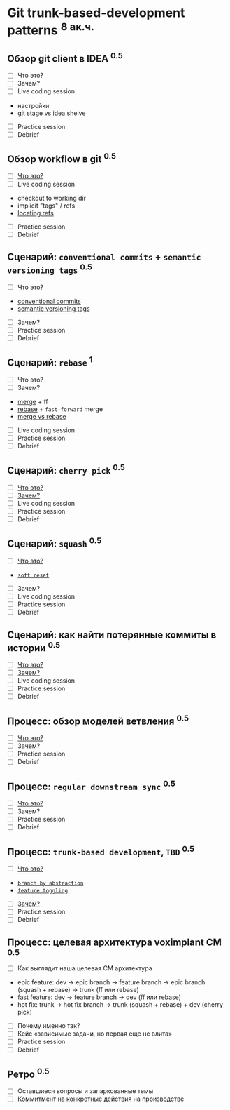 Git trunk-based-development patterns <sup>8 ак.ч.</sup>
====================================

Обзор git client в IDEA <sup>0.5</sup>
-----------------------
- [ ] Что это?
- [ ] Зачем?
- [ ] Live coding session
- настройки
- git stage vs idea shelve
- [ ] Practice session
- [ ] Debrief

Обзор workflow в git <sup>0.5</sup>
--------------------
- [ ] [Что это?](https://ndpsoftware.com/git-cheatsheet.html)
- [ ] Live coding session
- checkout to working dir
- implicit "tags" / refs
- [locating refs](https://stackoverflow.com/a/2222920)
- [ ] Practice session
- [ ] Debrief

Сценарий: `conventional commits` + `semantic versioning tags` <sup>0.5</sup>
-------------------------------------------------------------
- [ ] Что это?
- [conventional commits](https://www.conventionalcommits.org/en/v1.0.0/)
- [semantic versioning tags](https://semver.org)
- [ ] Зачем?
- [ ] Practice session
- [ ] Debrief

Сценарий: `rebase` <sup>1</sup>
------------------
- [ ] Что это?
- [ ] Зачем?
- [merge](https://git-scm.com/book/en/v2/Git-Branching-Basic-Branching-and-Merging#_basic_merging) + ff
- [rebase](https://git-scm.com/book/en/v2/Git-Branching-Rebasing) + `fast-forward` merge
- [merge vs rebase](https://www.atlassian.com/ru/git/tutorials/merging-vs-rebasing)
- [ ] Live coding session
- [ ] Practice session
- [ ] Debrief

Сценарий: `cherry pick` <sup>0.5</sup>
-----------------------
- [ ] [Что это?](https://git-scm.com/book/ru/v2/Распределенный-Git-Сопровождение-проекта#r_rebase_cherry_pick)
- [ ] [Зачем?](https://www.atlassian.com/git/tutorials/cherry-pick)
- [ ] Live coding session
- [ ] Practice session
- [ ] Debrief

Сценарий: `squash` <sup>0.5</sup>
------------------
- [ ] [Что это?](https://ru.stackoverflow.com/questions/433993/Как-работает-git-merge-squash)
- [`soft reset`](https://stackoverflow.com/a/5189600)
- [ ] Зачем?
- [ ] Live coding session
- [ ] Practice session
- [ ] Debrief

Сценарий: как найти потерянные коммиты в истории <sup>0.5</sup>
------------------------------------------------
- [ ] [Что это?](https://stackoverflow.com/questions/18514659/git-what-is-a-dangling-commit-blob-and-where-do-they-come-from)
- [ ] [Зачем?](https://git-scm.com/book/ru/v2/Git-изнутри-Обслуживание-репозитория-и-восстановление-данных)
- [ ] Live coding session
- [ ] Practice session
- [ ] Debrief

Процесс: обзор моделей ветвления <sup>0.5</sup>
--------------------------------
- [ ] [Что это?](https://medium.com/@patrickporto/4-branching-workflows-for-git-30d0aaee7bf)
- [ ] Зачем?
- [ ] Practice session
- [ ] Debrief

Процесс: `regular downstream sync` <sup>0.5</sup>
----------------------------------
- [ ] [Что это?](https://www.atlassian.com/git/tutorials/git-forks-and-upstreams)
- [ ] Зачем?
- [ ] Practice session
- [ ] Debrief

Процесс: `trunk-based development`, `TBD` <sup>0.5</sup>
-----------------------------------------
- [ ] [Что это?](https://trunkbaseddevelopment.com)
- [`branch by abstraction`](https://martinfowler.com/bliki/BranchByAbstraction.html)
- [`feature toggling`]()
- [ ] [Зачем?](https://habr.com/ru/post/519314/)
- [ ] Practice session
- [ ] Debrief

Процесс: целевая архитектура voximplant CM <sup>0.5</sup>
------------------------------------------
- [ ] Как выглядит наша целевая CM архитектура
- epic feature: dev -> epic branch -> feature branch -> epic branch (squash + rebase) -> trunk (ff или rebase)
- fast feature: dev -> feature branch -> dev (ff или rebase)
- hot fix: trunk -> hot fix branch -> trunk (squash + rebase) + dev (cherry pick)
- [ ] Почему именно так?
- [ ] Кейс «зависимые задачи, но первая еще не влита»
- [ ] Practice session
- [ ] Debrief

Ретро <sup>0.5</sup>
-----
- [ ] Оставшиеся вопросы и запаркованные темы
- [ ] Коммитмент на конкретные действия на производстве
